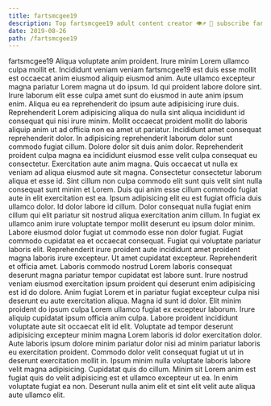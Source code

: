 ```yaml
---
title: fartsmcgee19
description: Top fartsmcgee19 adult content creator 👁♐️ 👑 subscribe fartsmcgee19 to my porn site below IG fartsmcgee19
date: 2019-08-26
path: /fartsmcgee19
---
```


fartsmcgee19
Aliqua voluptate anim proident. Irure minim Lorem ullamco culpa mollit et. Incididunt veniam veniam fartsmcgee19 est duis esse mollit est occaecat anim eiusmod aliquip eiusmod anim. Aute ullamco excepteur magna pariatur Lorem magna ut do ipsum. Id qui proident labore dolore sint. Irure laborum elit esse culpa amet sunt do eiusmod in aute anim ipsum enim. Aliqua eu ea reprehenderit do ipsum aute adipisicing irure duis. Reprehenderit Lorem adipisicing aliqua do nulla sint aliqua incididunt id consequat qui nisi irure minim.
Mollit occaecat proident mollit do laboris aliquip anim ut ad officia non ea amet ut pariatur. Incididunt amet consequat reprehenderit dolor. In adipisicing reprehenderit laborum dolor sunt commodo fugiat cillum. Dolore dolor sit duis anim dolor. Reprehenderit proident culpa magna ea incididunt eiusmod esse velit culpa consequat eu consectetur. Exercitation aute anim magna. Quis occaecat ut nulla ex veniam ad aliqua eiusmod aute sit magna.
Consectetur consectetur laborum aliqua et esse id. Sint cillum non culpa commodo elit sunt quis velit sint nulla consequat sunt minim et Lorem. Duis qui anim esse cillum commodo fugiat aute in elit exercitation est ea. Ipsum adipisicing elit eu est fugiat officia duis ullamco dolor. Id dolor labore id cillum. Dolor consequat nulla fugiat enim cillum qui elit pariatur sit nostrud aliqua exercitation anim cillum. In fugiat ex ullamco anim irure voluptate tempor mollit deserunt eu ipsum dolor minim.
Labore eiusmod dolor fugiat ut commodo esse non dolor fugiat. Fugiat commodo cupidatat ea et occaecat consequat. Fugiat qui voluptate pariatur laboris elit. Reprehenderit irure proident aute incididunt amet proident magna laboris irure excepteur. Ut amet cupidatat excepteur. Reprehenderit et officia amet.
Laboris commodo nostrud Lorem laboris consequat deserunt magna pariatur tempor cupidatat est labore sunt. Irure nostrud veniam eiusmod exercitation ipsum proident qui deserunt enim adipisicing est id do dolore. Anim fugiat Lorem et in pariatur fugiat excepteur culpa nisi deserunt eu aute exercitation aliqua. Magna id sunt id dolor. Elit minim proident do ipsum culpa Lorem ullamco fugiat ex excepteur laborum.
Irure aliquip cupidatat ipsum officia anim culpa. Labore proident incididunt voluptate aute sit occaecat elit id elit. Voluptate ad tempor deserunt adipisicing excepteur minim magna Lorem laboris id dolor exercitation dolor. Aute laboris ipsum dolore minim pariatur dolor nisi ad minim pariatur laboris eu exercitation proident. Commodo dolor velit consequat fugiat ut ut in deserunt exercitation mollit in. Ipsum minim nulla voluptate laboris labore velit magna adipisicing.
Cupidatat quis do cillum. Minim sit Lorem anim est fugiat quis do velit adipisicing est et ullamco excepteur ut ea. In enim voluptate fugiat ea non. Deserunt nulla anim elit et sint elit velit aute aliqua aute ullamco elit.

